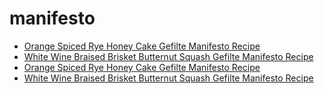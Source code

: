 # manifesto

 * [Orange Spiced Rye Honey Cake Gefilte Manifesto Recipe](../../index/o/orange-spiced-rye-honey-cake-gefilte-manifesto-recipe.json)
 * [White Wine Braised Brisket Butternut Squash Gefilte Manifesto Recipe](../../index/w/white-wine-braised-brisket-butternut-squash-gefilte-manifesto-recipe.json)
 * [Orange Spiced Rye Honey Cake Gefilte Manifesto Recipe](../../index/o/orange-spiced-rye-honey-cake-gefilte-manifesto-recipe.json)
 * [White Wine Braised Brisket Butternut Squash Gefilte Manifesto Recipe](../../index/w/white-wine-braised-brisket-butternut-squash-gefilte-manifesto-recipe.json)
